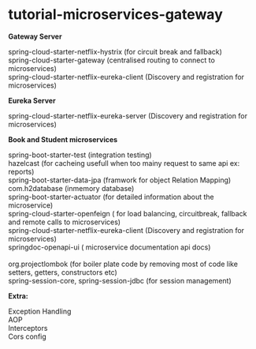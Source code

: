 # tutorial-microservices-gateway

<strong>Gateway Server</strong>

spring-cloud-starter-netflix-hystrix (for circuit break and fallback)<br>
spring-cloud-starter-gateway (centralised routing to connect to microservices)<br>
spring-cloud-starter-netflix-eureka-client (Discovery and registration for microservices)<br>

<strong>Eureka Server</strong>

spring-cloud-starter-netflix-eureka-server (Discovery and registration for microservices)<br>

<strong>Book and Student microservices</strong>

spring-boot-starter-test (integration testing)<br>
hazelcast (for cacheing usefull when too mainy request to same api ex: reports)<br>
spring-boot-starter-data-jpa (framwork for object Relation Mapping)<br>
com.h2database (inmemory database)<br>
spring-boot-starter-actuator (for detailed information about the microservice)<br>
spring-cloud-starter-openfeign ( for load balancing, circuitbreak, fallback and remote calls to microservices)<br>
spring-cloud-starter-netflix-eureka-client (Discovery and registration for microservices)<br>
springdoc-openapi-ui ( microservice documentation api docs)<br><br>
org.projectlombok (for boiler plate code by removing most of code like setters, getters, constructors etc)<br>
spring-session-core, spring-session-jdbc (for session management)<br>

<strong>Extra:</strong>

Exception Handling<br>
AOP<br>
Interceptors<br>
Cors config<br>



